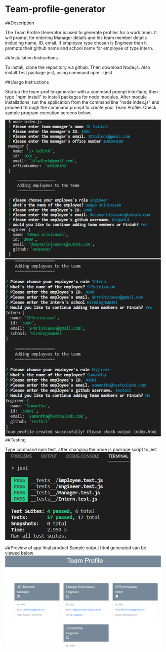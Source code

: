 # Team-profile-generator

##Description

The Team Profile Generator is used to generate profiles for a work team. It will prompt for entering Manager details and his team member details including name, ID, email. If employee type chosen is Engineer then it prompts their github name and school name for employee of type intern.

##Installation Instructions

To install, clone the repository via github. Then download Node.js.
Also install Test package jest, using command npm -i jest

##Usage Instructions

Startup the team-profile-generator with a command prompt interface, then type "npm install" to install packages for node modules. After module installations, run the application from the command line "node index.js" and proceed through the command prompt to create your Team Profile. Check sample program execution screens below.

<picture>
<img src="./assets/NodeJSExec1.PNG">
</picture>

<picture>
<img src="./assets/NodeJSExec2.PNG">
</picture>
##Testing

Type command npm test, after changing the node js package script to jest 
<picture>
<img src="./assets/JestTest.PNG">
</picture>

##Preview of app final product
Sample output html generated can be viewed below 
<picture>
<img src="./assets/Myteam.PNG">
</picture>
